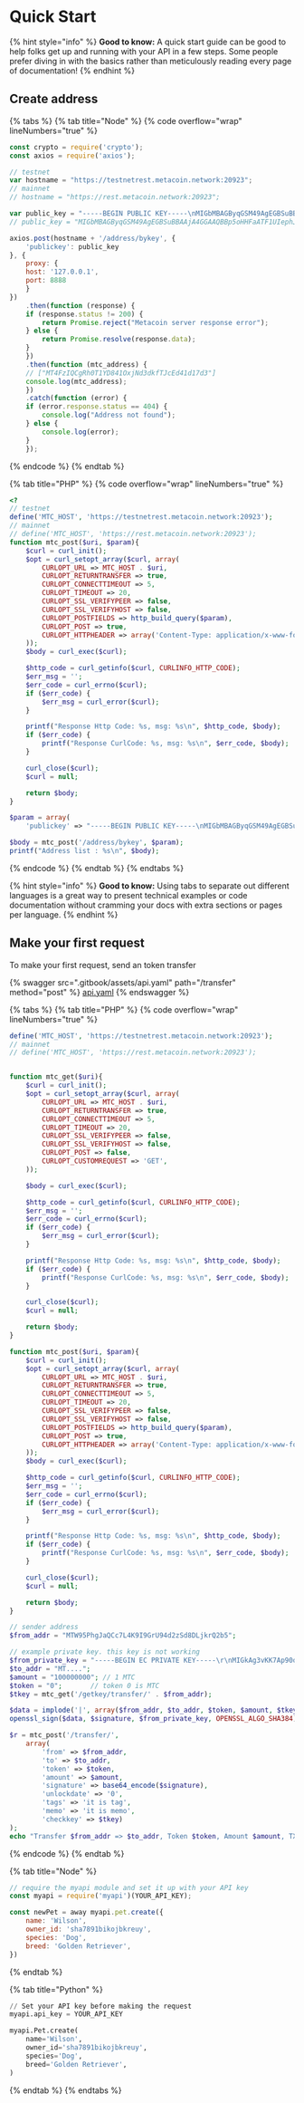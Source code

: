 # Quick Start

{% hint style="info" %}
**Good to know:** A quick start guide can be good to help folks get up and running with your API in a few steps. Some people prefer diving in with the basics rather than meticulously reading every page of documentation!
{% endhint %}

## Create address

{% tabs %}
{% tab title="Node" %}
{% code overflow="wrap" lineNumbers="true" %}
```javascript
const crypto = require('crypto');
const axios = require('axios');

// testnet
var hostname = "https://testnetrest.metacoin.network:20923";
// mainnet
// hostname = "https://rest.metacoin.network:20923";

var public_key = "-----BEGIN PUBLIC KEY-----\nMIGbMBAGByqGSM49AgEGBSuBBAAjA4GGAAQBBp5oHHFaATF1UIephJYgtW+u2+aT\nhZLxNgn5JZhgFXzvTUHlThZxb61eTXMMjyU/IloNznwtzRWuPq1oMDOMq9oBbT/t\nE4lgyPF5/QtzuhaaYRpr/ahZ4JSLyHOegkopXeic3UFUmkpb4mXuSGgu5mChuuUC\nktjfluGNtvXHOWYtqTU=\n-----END PUBLIC KEY-----";
// public_key = "MIGbMBAGByqGSM49AgEGBSuBBAAjA4GGAAQBBp5oHHFaATF1UIephJYgtW+u2+aThZLxNgn5JZhgFXzvTUHlThZxb61eTXMMjyU/IloNznwtzRWuPq1oMDOMq9oBbT/tE4lgyPF5/QtzuhaaYRpr/ahZ4JSLyHOegkopXeic3UFUmkpb4mXuSGgu5mChuuUCktjfluGNtvXHOWYtqTU=";

axios.post(hostname + '/address/bykey', {
    'publickey': public_key
}, {
    proxy: {
    host: '127.0.0.1',
    port: 8888
    }
})
    .then(function (response) {
    if (response.status != 200) {
        return Promise.reject("Metacoin server response error");
    } else {
        return Promise.resolve(response.data);
    }
    })
    .then(function (mtc_address) {
    // ["MT4FzIQCgRh0T1YD841OxjNd3dkfTJcEd41d17d3"]
    console.log(mtc_address);
    })
    .catch(function (error) {
    if (error.response.status == 404) {
        console.log("Address not found");
    } else {
        console.log(error);
    }
    });
```
{% endcode %}
{% endtab %}

{% tab title="PHP" %}
{% code overflow="wrap" lineNumbers="true" %}
```php
<?
// testnet
define('MTC_HOST', 'https://testnetrest.metacoin.network:20923');
// mainnet
// define('MTC_HOST', 'https://rest.metacoin.network:20923');
function mtc_post($uri, $param){
    $curl = curl_init();
    $opt = curl_setopt_array($curl, array(
        CURLOPT_URL => MTC_HOST . $uri,
        CURLOPT_RETURNTRANSFER => true,
        CURLOPT_CONNECTTIMEOUT => 5,
        CURLOPT_TIMEOUT => 20,
        CURLOPT_SSL_VERIFYPEER => false,
        CURLOPT_SSL_VERIFYHOST => false,
        CURLOPT_POSTFIELDS => http_build_query($param),
        CURLOPT_POST => true,
        CURLOPT_HTTPHEADER => array('Content-Type: application/x-www-form-urlencoded')
    ));
    $body = curl_exec($curl);

    $http_code = curl_getinfo($curl, CURLINFO_HTTP_CODE);
    $err_msg = '';
    $err_code = curl_errno($curl);
    if ($err_code) {
        $err_msg = curl_error($curl);
    }

    printf("Response Http Code: %s, msg: %s\n", $http_code, $body);
    if ($err_code) {
        printf("Response CurlCode: %s, msg: %s\n", $err_code, $body);
    }

    curl_close($curl);
    $curl = null;

    return $body;
}

$param = array(
    'publickey' => "-----BEGIN PUBLIC KEY-----\nMIGbMBAGByqGSM49AgEGBSuBBAAjA4GGAAQBBp5oHHFaATF1UIephJYgtW+u2+aT\nhZLxNgn5JZhgFXzvTUHlThZxb61eTXMMjyU/IloNznwtzRWuPq1oMDOMq9oBbT/t\nE4lgyPF5/QtzuhaaYRpr/ahZ4JSLyHOegkopXeic3UFUmkpb4mXuSGgu5mChuuUC\nktjfluGNtvXHOWYtqTU=\n-----END PUBLIC KEY-----");

$body = mtc_post('/address/bykey', $param);
printf("Address list : %s\n", $body);
```
{% endcode %}
{% endtab %}
{% endtabs %}

{% hint style="info" %}
**Good to know:** Using tabs to separate out different languages is a great way to present technical examples or code documentation without cramming your docs with extra sections or pages per language.
{% endhint %}

## Make your first request

To make your first request, send an token transfer

{% swagger src=".gitbook/assets/api.yaml" path="/transfer" method="post" %}
[api.yaml](.gitbook/assets/api.yaml)
{% endswagger %}

{% tabs %}
{% tab title="PHP" %}
{% code overflow="wrap" lineNumbers="true" %}
```php
define('MTC_HOST', 'https://testnetrest.metacoin.network:20923');
// mainnet
// define('MTC_HOST', 'https://rest.metacoin.network:20923');


function mtc_get($uri){
    $curl = curl_init();
    $opt = curl_setopt_array($curl, array(
        CURLOPT_URL => MTC_HOST . $uri,
        CURLOPT_RETURNTRANSFER => true,
        CURLOPT_CONNECTTIMEOUT => 5,
        CURLOPT_TIMEOUT => 20,
        CURLOPT_SSL_VERIFYPEER => false,
        CURLOPT_SSL_VERIFYHOST => false,
        CURLOPT_POST => false,
        CURLOPT_CUSTOMREQUEST => 'GET',
    ));

    $body = curl_exec($curl);

    $http_code = curl_getinfo($curl, CURLINFO_HTTP_CODE);
    $err_msg = '';
    $err_code = curl_errno($curl);
    if ($err_code) {
        $err_msg = curl_error($curl);
    }

    printf("Response Http Code: %s, msg: %s\n", $http_code, $body);
    if ($err_code) {
        printf("Response CurlCode: %s, msg: %s\n", $err_code, $body);
    }

    curl_close($curl);
    $curl = null;

    return $body;
}

function mtc_post($uri, $param){
    $curl = curl_init();
    $opt = curl_setopt_array($curl, array(
        CURLOPT_URL => MTC_HOST . $uri,
        CURLOPT_RETURNTRANSFER => true,
        CURLOPT_CONNECTTIMEOUT => 5,
        CURLOPT_TIMEOUT => 20,
        CURLOPT_SSL_VERIFYPEER => false,
        CURLOPT_SSL_VERIFYHOST => false,
        CURLOPT_POSTFIELDS => http_build_query($param),
        CURLOPT_POST => true,
        CURLOPT_HTTPHEADER => array('Content-Type: application/x-www-form-urlencoded')
    ));
    $body = curl_exec($curl);

    $http_code = curl_getinfo($curl, CURLINFO_HTTP_CODE);
    $err_msg = '';
    $err_code = curl_errno($curl);
    if ($err_code) {
        $err_msg = curl_error($curl);
    }

    printf("Response Http Code: %s, msg: %s\n", $http_code, $body);
    if ($err_code) {
        printf("Response CurlCode: %s, msg: %s\n", $err_code, $body);
    }

    curl_close($curl);
    $curl = null;

    return $body;
}

// sender address
$from_addr = "MTW95PhgJaQCc7L4K9I9GrU94d2zSd8DLjkrQ2b5";

// example private key. this key is not working
$from_private_key = "-----BEGIN EC PRIVATE KEY-----\r\nMIGkAg3vKK7Ap90qLaVMtxT2XbL1dEBBDCqmxUIZRO/CgFhUmBO3bXRUAn4pF2RX\r\nF9K+NCIw1OugBwYFK4uFzziOGlVLSqaO0xtEab0XEEACKhZANiAAQ5rGDv8H0m8m\r\nVpD64cMzobDGYJ4WeuBhlkpGexfl5PXh7G64TECZEXIrV4FSMUhuntu0CjB2wTJs\r\nNfRLakp5UMv1N2dIgF1CvoTBaWXNudk=\r\n-----END EC PRIVATE KEY-----\r\n";
$to_addr = "MT....";
$amount = "100000000"; // 1 MTC
$token = "0";       // token 0 is MTC
$tkey = mtc_get('/getkey/transfer/' . $from_addr);

$data = implode('|', array($from_addr, $to_addr, $token, $amount, $tkey));
openssl_sign($data, $signature, $from_private_key, OPENSSL_ALGO_SHA384);

$r = mtc_post('/transfer/',
    array(
        'from' => $from_addr,
        'to' => $to_addr,
        'token' => $token,
        'amount' => $amount,
        'signature' => base64_encode($signature),
        'unlockdate' => '0',
        'tags' => 'it is tag',
        'memo' => 'it is memo',
        'checkkey' => $tkey)
);
echo "Transfer $from_addr => $to_addr, Token $token, Amount $amount, TXID $r \r\n";
```
{% endcode %}
{% endtab %}

{% tab title="Node" %}
```javascript
// require the myapi module and set it up with your API key
const myapi = require('myapi')(YOUR_API_KEY);

const newPet = away myapi.pet.create({
    name: 'Wilson',
    owner_id: 'sha7891bikojbkreuy',
    species: 'Dog',
    breed: 'Golden Retriever',
})
```
{% endtab %}

{% tab title="Python" %}
```python
// Set your API key before making the request
myapi.api_key = YOUR_API_KEY

myapi.Pet.create(
    name='Wilson',
    owner_id='sha7891bikojbkreuy',
    species='Dog',
    breed='Golden Retriever',
)
```
{% endtab %}
{% endtabs %}
